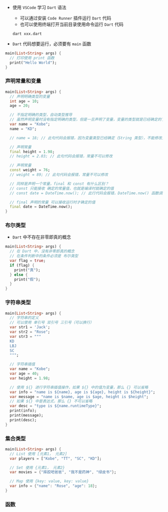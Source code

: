 - 使用 `VSCode` 学习 `Dart` 语法

  - 可以通过安装 `Code Runner` 插件运行 `Dart` 代码
  - 也可以使用终端打开当前目录使用命令运行 `Dart` 代码

  ```shell
  dart xxx.dart
  ```

- `Dart` 代码想要运行，必须要有 `main` 函数

```dart
main(List<String> args) {
  // 打印使用 print 函数
  print("Hello World");
}
```

### 声明常量和变量

```dart
main(List<String> args) {
  // 声明明确类型的变量
  int age = 10;
  age = 20;

  // 不指定明确的类型，自动类型推导
  // 虽然声明变量时没有指定明确的类型，但是一旦声明了变量，变量的类型就是已经确定的了
  var name = "Kobe";
  name = "KD";

  // name = 18; // 此句代码会报错，因为变量类型已经确定（String 类型），不能修改为其他类型的值（int 类型）

  // 声明常量
  final height = 1.98;
  // height = 2.03; // 此句代码会报错，常量不可以修改

  // 声明常量
  const weight = 76;
  // weight = 89; // 此句代码会报错，常量不可以修改

  // 同样是声明一个常量，final 和 const 有什么区别？
  // const 只能接收 确定的常量值，也就是编译时就确定的值
  // const date = DateTime.now(); // 此行代码会报错，DateTime.now() 函数调用结果是在运行时才会有确定的值

  // final 声明的常量 可以接收运行时才确定的值
  final date = DateTime.now();
}
```

### 布尔类型

- `Dart` 中不存在非零即真的概念

```dart
main(List<String> args) {
  // 在 Dart 中，没有非零即真的概念
  // 在条件判断中的条件必须是 布尔类型
  var flag = true;
  if (flag) {
    print("真");
  } else {
    print("假");
  }
}
```

### 字符串类型

```dart
main(List<String> args) {
  // 字符串的定义
  // 可以使用 单引号 双引号 三引号（可以换行）
  var str1 = 'Jack';
  var str2 = "Rose";
  var str3 = """
  KD
  LBJ
  SC
  """;

  // 字符串插值
  var name = "Kobe";
  var age = 40;
  var height = 1.98;

  // 使用 ${} 进行字符串插值操作，如果 ${} 中的值为变量，那么 {} 可以省略
  var info = "name is ${name}, age is ${age}, height is ${height}";
  var message = "name is $name, age is $age, height is $height";
  // 如果 ${} 中是表达式，那么 {} 不可以省略
  var desc = "type is ${name.runtimeType}";
  print(info);
  print(message);
  print(desc);
}
```

### 集合类型

```dart
main(List<String> args) {
  // List 使用 [元素1， 元素2]
  var players = ["Kobe", "TT", "SC", "KD"];

  // Set 使用 {元素1， 元素2}
  var movies = {"摔跤吧爸爸", "我不是药神", "绿皮书"};

  // Map 使用 {key: value, key: value}
  var info = {"name": "Rose", "age": 18};
}
```

### 函数

